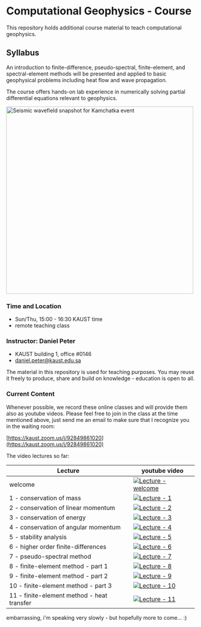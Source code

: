 
# Computational Geophysics - Course

This repository holds additional course material to teach computational geophysics.

## Syllabus

An introduction to finite-difference, pseudo-spectral, finite-element, and spectral-element methods will be presented
and applied to basic geophysical problems including heat flow and wave propagation.

The course offers hands-on lab experience in numerically solving partial differential equations relevant to geophysics.

<!-- ![Seismic wavefield snapshot for Kamchatka event](yt-kamchatka-specfem-comp.png) -->
<img src="yt-kamchatka-specfem-comp.png" width="500" alt="Seismic wavefield snapshot for Kamchatka event">

### Time and Location

- Sun/Thu, 15:00 - 16:30 KAUST time
- remote teaching class

### Instructor: Daniel Peter
- KAUST building 1, office #0146  
- daniel.peter@kaust.edu.sa

The material in this repository is used for teaching purposes. You may reuse it freely to produce, share and build on knowledge - education is open to all.


### Current Content

Whenever possible, we record these online classes and will provide them also as youtube videos.
Please feel free to join in the class at the time mentioned above, just send me an email to make sure that I recognize you in the waiting room:

[https://kaust.zoom.us/j/92849861020](https://kaust.zoom.us/j/92849861020)

The video lectures so far:

| Lecture | youtube video |
| ---     | ---           |
| welcome | [![Lecture - welcome](https://img.youtube.com/vi/t_sJcFkU4Nc/0.jpg)](https://www.youtube.com/watch?v=t_sJcFkU4Nc) |
| 1 - conservation of mass | [![Lecture - 1](https://img.youtube.com/vi/t5EEzu8af0w/0.jpg)](https://www.youtube.com/watch?v=t5EEzu8af0w) |
| 2 - conservation of linear momentum | [![Lecture - 2](https://img.youtube.com/vi/YyveCceBnnA/0.jpg)](https://youtu.be/YyveCceBnnA) |
| 3 - conservation of energy | [![Lecture - 3](https://img.youtube.com/vi/wnHyiKCyhgY/0.jpg)](https://youtu.be/wnHyiKCyhgY) | 
| 4 - conservation of angular momentum | [![Lecture - 4](https://img.youtube.com/vi/KDoQP8OG6Hg/0.jpg)](https://youtu.be/KDoQP8OG6Hg) |
| 5 - stability analysis | [![Lecture - 5](https://img.youtube.com/vi/-Yj-YNWeI7Q/0.jpg)](https://youtu.be/-Yj-YNWeI7Q) |
| 6 - higher order finite-differences | [![Lecture - 6](https://img.youtube.com/vi/0PROf3lMFuo/0.jpg)](https://youtu.be/0PROf3lMFuo) |
| 7 - pseudo-spectral method | [![Lecture - 7](https://img.youtube.com/vi/Gg3tPwuXVyg/0.jpg)](https://youtu.be/Gg3tPwuXVyg) |
| 8 - finite-element method - part 1 | [![Lecture - 8](https://img.youtube.com/vi/ejjlwzRTdw8/0.jpg)](https://youtu.be/ejjlwzRTdw8) |
| 9 - finite-element method - part 2 | [![Lecture - 9](https://img.youtube.com/vi/krXODiA2NWg/0.jpg)](https://youtu.be/krXODiA2NWg) |
| 10 - finite-element method - part 3 | [![Lecture - 10](https://img.youtube.com/vi/gYrXuRqhkPY/0.jpg)](https://youtu.be/gYrXuRqhkPY) |
| 11 - finite-element method - heat transfer | [![Lecture - 11](https://img.youtube.com/vi/nZAA8WURrwM/0.jpg)](https://youtu.be/nZAA8WURrwM) |


embarrassing, i'm speaking very slowly - but hopefully more to come... :)


